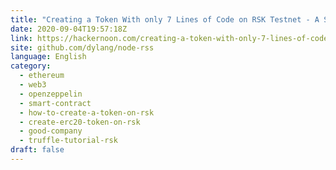 ```yaml
---
title: "Creating a Token With only 7 Lines of Code on RSK Testnet - A Step by Step Guide"
date: 2020-09-04T19:57:18Z
link: https://hackernoon.com/creating-a-token-with-only-7-lines-of-code-on-rsk-testnet-a-step-by-step-guide-bq2v3who?source=rss&utm_medium=RSS&utm_source=news.12bit.vn
site: github.com/dylang/node-rss
language: English
category:
  - ethereum
  - web3
  - openzeppelin
  - smart-contract
  - how-to-create-a-token-on-rsk
  - create-erc20-token-on-rsk
  - good-company
  - truffle-tutorial-rsk
draft: false
---
```

